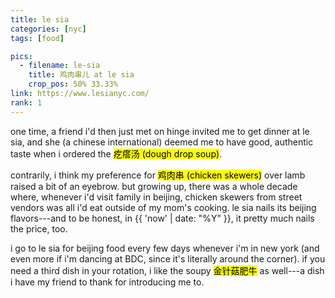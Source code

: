 ```yaml
---
title: le sia
categories: [nyc]
tags: [food]

pics:
  - filename: le-sia
    title: 鸡肉串儿 at le sia
    crop_pos: 50% 33.33%
link: https://www.lesianyc.com/
rank: 1
---
```


one time, a friend i'd then just met on hinge invited me to get dinner at le
sia, and she (a chinese international) deemed me to have good, authentic taste
when i ordered the <mark>疙瘩汤 (dough drop soup)</mark>.

contrarily, i think my preference for <mark>鸡肉串 (chicken skewers)</mark>
over lamb raised a bit of an eyebrow.  but growing up, there was a whole decade
where, whenever i'd visit family in beijing, chicken skewers from street
vendors was all i'd eat outside of my mom's cooking.  le sia nails its beijing
flavors---and to be honest, in {{ 'now' | date: "%Y" }}, it pretty much nails
the price, too.

i go to le sia for beijing food every few days whenever i'm in new york (and
even more if i'm dancing at BDC, since it's literally around the corner).  if
you need a third dish in your rotation, i like the soupy
<mark>金针菇肥牛</mark> as well---a dish i have my friend to thank for
introducing me to.
